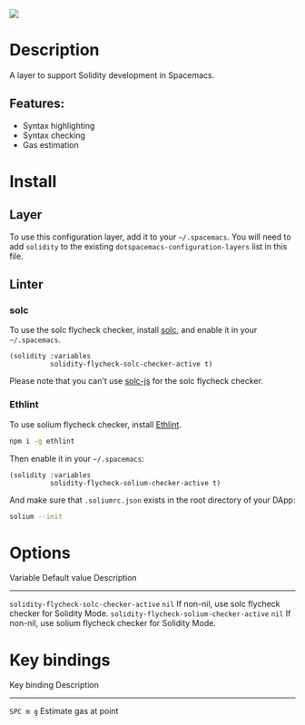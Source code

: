 ![](img/solidity.png)

Description
===========

A layer to support Solidity development in Spacemacs.

Features:
---------

-   Syntax highlighting
-   Syntax checking
-   Gas estimation

Install
=======

Layer
-----

To use this configuration layer, add it to your `~/.spacemacs`. You will
need to add `solidity` to the existing
`dotspacemacs-configuration-layers` list in this file.

Linter
------

### solc

To use the solc flycheck checker, install
[solc](https://solidity.readthedocs.io), and enable it in your
`~/.spacemacs`.

``` {.commonlisp org-language="emacs-lisp"}
(solidity :variables
          solidity-flycheck-solc-checker-active t)
```

Please note that you can\'t use
[solc-js](https://github.com/ethereum/solc-js) for the solc flycheck
checker.

### Ethlint

To use solium flycheck checker, install
[Ethlint](https://github.com/duaraghav8/Ethlint).

``` {.bash org-language="sh"}
npm i -g ethlint
```

Then enable it in your `~/.spacemacs`:

``` {.commonlisp org-language="emacs-lisp"}
(solidity :variables
          solidity-flycheck-solium-checker-active t)
```

And make sure that `.soliumrc.json` exists in the root directory of your
DApp:

``` {.bash org-language="sh"}
solium --init
```

Options
=======

  Variable                                    Default value   Description
  ------------------------------------------- --------------- ------------------------------------------------------------
  `solidity-flycheck-solc-checker-active`     `nil`           If non-nil, use solc flycheck checker for Solidity Mode.
  `solidity-flycheck-solium-checker-active`   `nil`           If non-nil, use solium flycheck checker for Solidity Mode.

Key bindings
============

  Key binding   Description
  ------------- -----------------------
  `SPC m g`     Estimate gas at point
